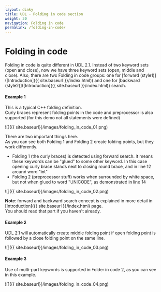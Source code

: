 ```yaml
---
layout: dinky
title: UDL - Folding in code section
weight: 30
navigation: Folding in code
permalink: /folding-in-code/
---
```


Folding in code
===============

Folding in code is quite different in UDL 2.1.
Instead of two keyword sets (open and close), now we have three keyword sets (open, middle and close).
Also, there are two Folding in code  groups: one for [forward (style1)]([Introduction]({{ site.baseurl }}/index.html)) 
and one for [backward (style2)]([Introduction]({{ site.baseurl }}/index.html)) search.

#### Example 1
This is a typical C++ folding definition.    
Curly braces represent folding points in the code and preprocessor 
is also supported (for this demo not all statements were defined)

![]({{ site.baseurl}}/images/folding_in_code_01.png)

There are two important things here.     
As you can see both Folding 1 and Folding 2 create folding points, but they work differently.    

- Folding 1 (the curly braces) is detected using forward search. 
It means these keywords can be "glued" to some other keyword. 
In this case opening curly brace stands next to closing round brace, and in line 12 around word "int"
- Folding 2 (preprocessor stuff) works when surrounded by white space, 
but not when glued to word "UNICODE", as demonstrated in line 14

![]({{ site.baseurl}}/images/folding_in_code_02.png)

__Note__: forward and backward search concept is explained in more detail 
in [Introduction]({{ site.baseurl }}/index.html) page.     
You should read that part if you haven't already.

#### Example 2

UDL 2.1 will automatically create middle folding point if open folding point is 
followed by a close folding point on the same line.

![]({{ site.baseurl}}/images/folding_in_code_03.png)

#### Example 3

Use of multi-part keywords is supported in Folder in code 2, as you can see in this example.

![]({{ site.baseurl}}/images/folding_in_code_04.png)
